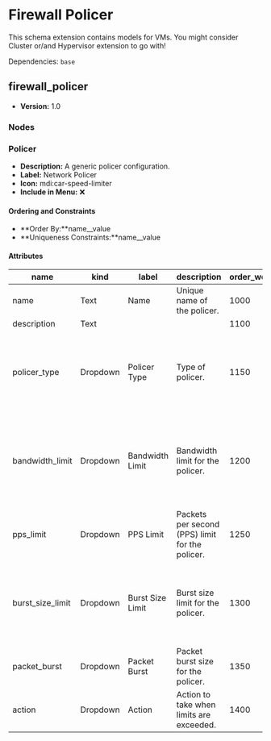# Firewall Policer

This schema extension contains models for VMs. You might consider Cluster or/and Hypervisor extension to go with!

Dependencies: `base`

## firewall_policer

- **Version:** 1.0

### Nodes

### Policer

- **Description:** A generic policer configuration.
- **Label:** Network Policer
- **Icon:** mdi:car-speed-limiter
- **Include in Menu:** ❌

#### Ordering and Constraints

- **Order By:**name__value
- **Uniqueness Constraints:**name__value

#### Attributes

| name | kind | label | description | order_weight | unique | optional | choices |
| ---- | ---- | ----- | ----------- | ------------ | ------ | -------- | ------- |
| name | Text | Name | Unique name of the policer\. | 1000 | True |  | \`\` |
| description | Text |  |  | 1100 |  | True | \`\` |
| policer\_type | Dropdown | Policer Type | Type of policer\. | 1150 |  | True | \`bandwidth\-policer, interface\-policer, shared\-policer, hierarchical\-policer\` |
| bandwidth\_limit | Dropdown | Bandwidth Limit | Bandwidth limit for the policer\. | 1200 |  | True | \`500k, 2125k, 5250k, 10m, 20m, 30m, 50m, 75m, 100m, 200m, 300m, 1000m\` |
| pps\_limit | Dropdown | PPS Limit | Packets per second \(PPS\) limit for the policer\. | 1250 |  | True | \`500pps, 1000pps, 5000pps\` |
| burst\_size\_limit | Dropdown | Burst Size Limit | Burst size limit for the policer\. | 1300 |  | True | \`50k, 100k, 128k, 256k, 512k, 1m, 1500k, 2m, 3m, 4m, 8m, 12m, 37m, 40m, 1000000k\` |
| packet\_burst | Dropdown | Packet Burst | Packet burst size for the policer\. | 1350 |  | True | \`1k, 5k, 10k\` |
| action | Dropdown | Action | Action to take when limits are exceeded\. | 1400 |  |  | \`discard, drop, accept\` |
